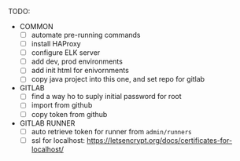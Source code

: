 TODO:
- COMMON
    - [ ] automate pre-running commands
    - [ ] install HAProxy
    - [ ] configure ELK server
    - [ ] add dev, prod environments
    - [ ] add init html for enivornments
    - [ ] copy java project into this one, and set repo for gitlab
    
- GITLAB
    - [ ] find a way ho to suply initial password for root
    - [ ] import from github
    - [ ] copy token from github
    
- GITLAB RUNNER
    - [ ] auto retrieve token for runner from `admin/runners`
    - [ ] ssl for localhost: https://letsencrypt.org/docs/certificates-for-localhost/